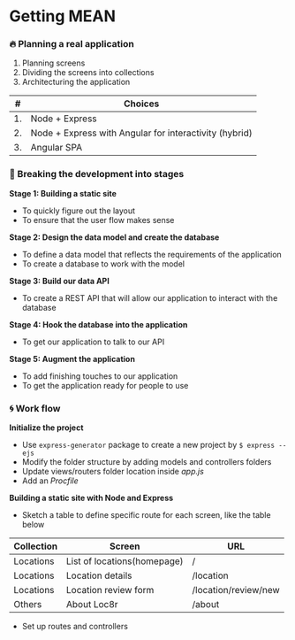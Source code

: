 # Getting MEAN

### :fire: Planning a real application

1. Planning screens
2. Dividing the screens into collections
3. Architecturing the application

| # | Choices |
|---|---|
| 1. | Node + Express |
| 2. | Node + Express with Angular for interactivity (hybrid)|
| 3. | Angular SPA |

### :hammer: Breaking the development into stages

**Stage 1: Building a static site**
  - To quickly figure out the layout
  - To ensure that the user flow makes sense

**Stage 2: Design the data model and create the database**
  - To define a data model that reflects the requirements of the application
  - To create a database to work with the model

**Stage 3: Build our data API**
  - To create a REST API that will allow our application to interact with the database

**Stage 4: Hook the database into the application**
  - To get our application to talk to our API

**Stage 5: Augment the application**
  - To add finishing touches to our application
  - To get the application ready for people to use

### :cyclone: Work flow

**Initialize the project**
  - Use `express-generator` package to create a new project by `$ express --ejs`
  - Modify the folder structure by adding models and controllers folders
  - Update views/routers folder location inside *app.js*
  - Add an *Procfile*

**Building a static site with Node and Express**
  - Sketch a table to define specific route for each screen, like the table below

| Collection | Screen | URL |
|---|---|---|
| Locations | List of locations(homepage) | / |
| Locations | Location details | /location |
| Locations | Location review form | /location/review/new |
| Others | About Loc8r | /about |

  - Set up routes and controllers
